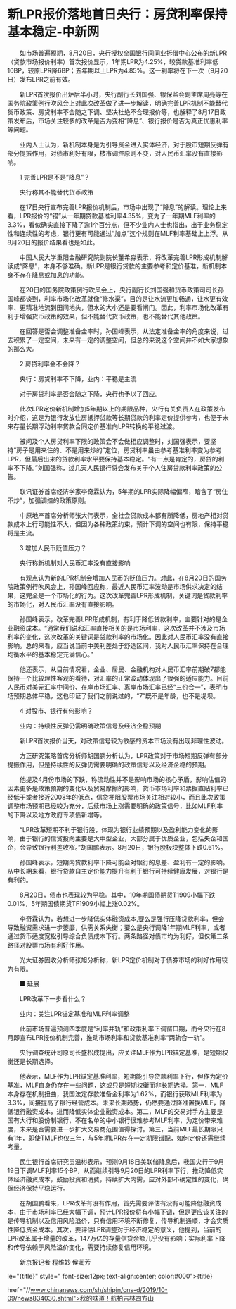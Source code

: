 # 新LPR报价落地首日央行：房贷利率保持基本稳定-中新网

　　如市场普遍预期，8月20日，央行授权全国银行间同业拆借中心公布的新LPR（贷款市场报价利率）首次报价显示，1年期LPR为4.25%，较贷款基准利率低10BP，较原LPR降6BP；五年期以上LPR为4.85%。这一利率将在下一次（9月20日）发布LPR之前有效。

　　新LPR首次报价出炉后半小时，央行副行长刘国强、银保监会副主席周亮等在国务院政策例行吹风会上对此次改革做了进一步解读，明确完善LPR机制不能替代货币政策、房贷利率不会随之下调、坚决杜绝不合理报价等，也解释了8月17日政策发布后，市场关注较多的改革是否为变相“降息”、银行报价是否为真正优惠利率等问题。

　　业内人士认为，新机制本身是为引导资金进入实体经济，对于股市短期反弹有部分提振作用，对债市利好有限，楼市调控原则不变，对人民币汇率没有直接影响。

　　1 完善LPR是不是“降息”？

　　央行称其不能替代货币政策

　　在17日央行宣布完善LPR报价机制后，市场中出现了“降息”的解读。理论上来看，LPR报价的“锚”从一年期贷款基准利率4.35%，变为了一年期MLF利率的3.3%，看似确实直接下降了逾1个百分点，但不少业内人士也指出，出于业务稳定性和连续性的考虑，银行更有可能通过“加点”这个规则在MLF利率基础上上浮。从8月20日的报价结果看也是如此。

　　中国人民大学重阳金融研究院副院长董希淼表示，将改革完善LPR形成机制解读成“降息”，本身不够准确。新LPR是银行贷款的主要参考和定价基准，新机制本身不存在降息或加息的功能。

　　在20日的国务院政策例行吹风会上，央行副行长刘国强和货币政策司司长孙国峰都谈到，利率市场化改革就像“修水渠”，目的是让水流更加畅通，让水更有效率、更精准地流到田间地头，但水的大小还是要看闸门。因此，利率市场化改革有利于增强货币政策的效果，但不能替代货币政策，也不能替代其他政策。

　　在回答是否会调整准备金率时，孙国峰表示，从法定准备金率的角度来说，过去积累了一定空间，未来有一定的调整空间，但总的来说这个空间并不如大家想象的那么大。

　　2 房贷利率会不会降？

　　央行：房贷利率不下降，业内：平稳是主流

　　对于房贷利率是否会随之下降，央行也予以了回应。

　　此次LPR定价新机制增加5年期以上的期限品种，央行有关负责人在政策发布时介绍，这是为银行发放住房抵押贷款等长期贷款的利率定价提供参考，也便于未来存量长期浮动利率贷款合同定价基准向LPR转换的平稳过渡。

　　被问及个人房贷利率下限的政策会不会做相应调整时，刘国强表示，要坚持“房子是用来住的、不是用来炒的”定位，房贷利率虽由参考基准利率变为参考LPR，但最后出来的贷款利率水平要保持基本稳定。“有一点是肯定的，房贷的利率不下降。”刘国强称，过几天人民银行将会发布关于个人住房贷款利率政策的公告。

　　联讯证券首席经济学家李奇霖认为，5年期的LPR实际降幅偏窄，暗含了“房住不炒”，加强调控的政策原则。

　　中原地产首席分析师张大伟表示，全社会贷款成本都有所降低，房地产相对贷款成本上行可能性不大，但因为各种政策约束，预计下调的空间也有限，保持平稳将是主流。

　　3 增加人民币贬值压力？

　　央行称新机制对人民币汇率没有直接影响

　　有观点认为新的LPR机制会增加人民币的贬值压力。对此，在8月20日的国务院政策例行吹风会上，孙国峰回应称，最近人民币汇率波动是市场供求决定的结果，这完全是一个市场化的行为。这次改革完善LPR形成机制，关键词是贷款利率的市场化，对人民币汇率没有直接影响。

　　孙国峰表示，改革完善LPR形成机制，有利于降低贷款利率，主要针对的是企业融资成本。“通常我们说和汇率直接相关的是市场利率，这次改革并不涉及市场利率的变化，这次改革的关键词是贷款利率的市场化。因此对人民币汇率没有直接影响。总的来看，应当说当前中美利差处于舒适区间，我对人民币汇率保持在合理均衡水平的基本稳定充满信心。”

　　他还表示，从目前情况看，企业、居民、金融机构对人民币汇率前期破7都能保持一个比较理性客观的看待，对汇率的正常波动体现出了很强的适应能力。目前人民币对美元汇率中间价、在岸市场汇率、离岸市场汇率已经“三价合一”，表明市场预期总体平稳，这也印证了我们之前说过的，“7”既不是年龄，也不是堤坝。

　　4 对股市、银行有何影响？

　　业内：持续性反弹仍需明确政策信号及经济企稳预期

　　新LPR首次报价当天，对政策信号较为敏感的资本市场没有出现非理性波动。

　　方正研究策略首席分析师胡国鹏分析认为，LPR政策对于市场短期反弹有部分提振作用，但是持续性的反弹仍需要明确的政策信号以及经济企稳的预期。

　　他提及4月份市场的下跌，称流动性并不是影响市场的核心矛盾，影响估值的因素更多是政策预期的变化以及贸易摩擦的影响，货币市场利率和票据直贴利率已经低于或者接近2008年的低点，信贷梗阻股票市场关注相对较小，而且此次政策调整市场预期已经较为充分，后续市场上涨需要明确的政策信号，比如MLF利率的下降以及地方政府专项债新增等。

　　“LPR改革短期不利于银行股，体现为银行业绩预期以及盈利能力变化的影响，由于银行的信贷投向主要是大中型企业，大部分属于优质企业，包括央企和国企，会导致银行利差收窄。”胡国鹏表示。8月20日，银行股板块整体下跌0.61%。

　　孙国峰表示，短期内贷款利率下降可能会对银行的息差、盈利有一定的影响。从中长期来看，银行贷款自主定价能力提升有利于银行可持续健康发展，对银行是有利的。

　　8月20日，债市也表现较为平稳。其中，10年期国债期货T1909小幅下跌0.01%，5年期国债期货TF1909小幅上涨0.02%。

　　李奇霖认为，若想进一步降低实体融资成本,要么是强行压降贷款利率，但会导致融资需求进一步萎靡，供需关系失衡；要么是央行调降1年期MLF利率，或者通过货币适度宽松引导综合负债成本下行。两条路径对债市均为利好，但仅第二条路径对股票市场有利好作用。

　　光大证券固收分析师张旭分析称，新LPR定价机制对于债券市场的利好作用较为有限。

　　■ 延展

　　LPR改革下一步看什么？

　　业内：关注LPR锚定基准和MLF利率调整

　　此前市场普遍预测四季度是“利率并轨”和政策利率下调窗口期，而今央行在8月即宣布LPR报价机制完善，推动市场利率和贷款基准利率“两轨合一轨”。

　　央行调查统计司原司长盛松成提出，应关注MLF作为LPR锚定基准，是短期权衡还是长期选择。

　　他表示，MLF作为LPR锚定基准利率，短期能引导贷款利率下行，但作为定价基准，MLF自身仍存在一些问题，这或只是短期权衡而非长期选择。第一，MLF本身存在机制扭曲，我国法定存款准备金利率为1.62%，而银行获取MLF利率为3.3%，间接提高了银行经营成本。未来长期趋势，仍然要通过降准置换MLF，降低银行融资成本，进而降低实体企业融资成本。第二，MLF的交易对手方主要是国有大行和股份制银行，不在名单的中小银行很难参考MLF利率，为定价带来难度，未来是否需要进一步扩大交易商范围值得探讨。第三，当前MLF最长期限只有1年，即使TMLF也仅三年，与5年期LPR存在一定期限错配，如何定价还需继续考量。

　　民生银行首席研究员温彬表示，预测9月18日美联储降息后，我国央行于9月19日下调MLF利率15个BP，从而继续引导9月20日的LPR利率下行，推动降低实体经济融资成本，鼓励投资和消费，持续扩大内需，应对外部不确定性的变化，确保经济保持平稳运行。

　　在胡国鹏看来，LPR改革有没有作用，首先需要评估有没有可能降低融资成本，由于市场利率已经大幅下调，预计LPR报价将有小幅下调，但是更应该关注的是传导机制以及信用风险溢价，只有信用环境不断修复，传导机制通顺，才会实质性降低资金成本。其次，要评估LPR调整对于经济稳定的意义，他提到，当前的LPR改革属于增量的改革，147万亿的存量信贷余额几乎没有影响；实际利率下降和传导依赖于风险溢价变化，需要持续修复信用环境。

　　新京报记者 程维妙 侯润芳

le="{title}" style=" font-size:12px; text-align:center; color:#000">{title}

href="//www.chinanews.com/sh/shipin/cns-d/2019/10-09/news834030.shtml">秋的味道！航拍吉林四方山
